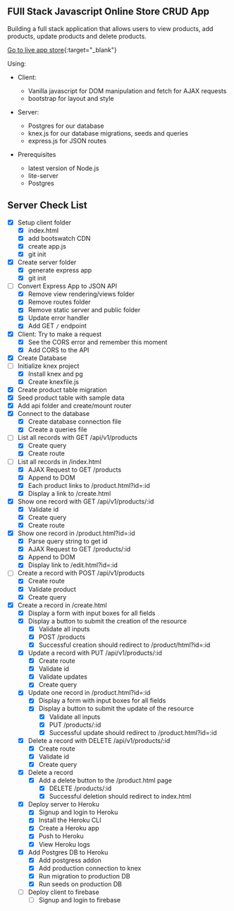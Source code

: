 ## FUll Stack Javascript Online Store CRUD App

Building a full stack application that allows users to view products, add products, update products and delete products.

[Go to live app store](https://aidens-store.vercel.app/){:target="\_blank"}

Using:

-  Client:
   -  Vanilla javascript for DOM manipulation and fetch for AJAX requests
   -  bootstrap for layout and style
-  Server:

   -  Postgres for our database
   -  knex.js for our database migrations, seeds and queries
   -  express.js for JSON routes

-  Prerequisites
   -  latest version of Node.js
   -  lite-server
   -  Postgres

## Server Check List

-  [x] Setup client folder
   -  [x] index.html
   -  [x] add bootswatch CDN
   -  [x] create app.js
   -  [x] git init
-  [x] Create server folder
   -  [x] generate express app
   -  [x] git init
-  [ ] Convert Express App to JSON API
   -  [x] Remove view rendering/views folder
   -  [x] Remove routes folder
   -  [x] Remove static server and public folder
   -  [x] Update error handler
   -  [x] Add GET `/` endpoint
-  [x] Client: Try to make a request
   -  [x] See the CORS error and remember this moment
   -  [x] Add CORS to the API
-  [x] Create Database
-  [ ] Initialize knex project
   -  [x] Install knex and pg
   -  [x] Create knexfile.js
-  [x] Create product table migration
-  [x] Seed product table with sample data
-  [x] Add api folder and create/mount router
-  [x] Connect to the database
   -  [x] Create database connection file
   -  [x] Create a queries file
-  [ ] List all records with GET /api/v1/products
   -  [x] Create query
   -  [x] Create route
-  [ ] List all records in /index.html
   -  [x] AJAX Request to GET /products
   -  [x] Append to DOM
   -  [x] Each product links to /product.html?id=:id
   -  [x] Display a link to /create.html
-  [x] Show one record with GET /api/v1/products/:id
   -  [x] Validate id
   -  [x] Create query
   -  [x] Create route
-  [x] Show one record in /product.html?id=:id
   -  [x] Parse query string to get id
   -  [x] AJAX Request to GET /products/:id
   -  [x] Append to DOM
   -  [x] Display link to /edit.html?id=:id
-  [ ] Create a record with POST /api/v1/products
   -  [x] Create route
   -  [x] Validate product
   -  [x] Create query
-  [x] Create a record in /create.html
   -  [x] Display a form with input boxes for all fields
   -  [x] Display a button to submit the creation of the resource
      -  [x] Validate all inputs
      -  [x] POST /products
      -  [x] Successful creation should redirect to /product/html?id=:id
   *  [x] Update a record with PUT /api/v1/products/:id
      -  [x] Create route
      -  [x] Validate id
      -  [x] Validate updates
      -  [x] Create query
   *  [x] Update one record in /product.html?id=:id
      -  [x] Display a form with input boxes for all fields
      -  [x] Display a button to submit the update of the resource
         -  [x] Validate all inputs
         -  [x] PUT /products/:id
         -  [x] Successful update should redirect to /product.html?id=:id
   *  [x] Delete a record with DELETE /api/v1/products/:id
      -  [x] Create route
      -  [x] Validate id
      -  [x] Create query
   *  [x] Delete a record
      -  [x] Add a delete button to the /product.html page
         -  [x] DELETE /products/:id
         -  [x] Successful deletion should redirect to index.html
   *  [x] Deploy server to Heroku
      -  [x] Signup and login to Heroku
      -  [x] Install the Heroku CLI
      -  [x] Create a Heroku app
      -  [x] Push to Heroku
      *  [x] View Heroku logs
   *  [x] Add Postgres DB to Heroku
      -  [x] Add postgress addon
      -  [x] Add production connection to knex
      -  [x] Run migration to production DB
      -  [x] Run seeds on production DB
   *  [ ] Deploy client to firebase
      -  [ ] Signup and login to firebase
